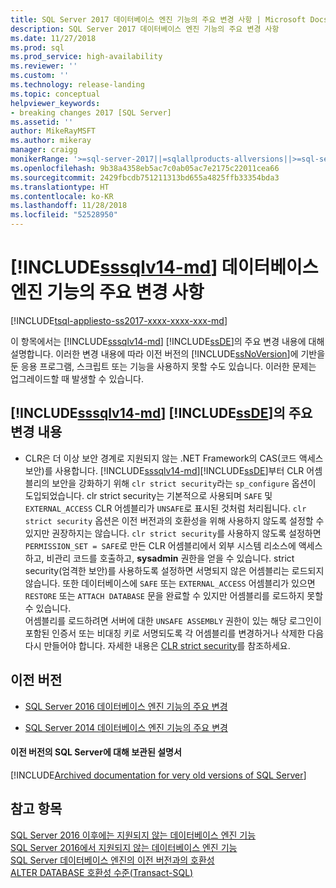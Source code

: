 ```yaml
---
title: SQL Server 2017 데이터베이스 엔진 기능의 주요 변경 사항 | Microsoft Docs
description: SQL Server 2017 데이터베이스 엔진 기능의 주요 변경 사항
ms.date: 11/27/2018
ms.prod: sql
ms.prod_service: high-availability
ms.reviewer: ''
ms.custom: ''
ms.technology: release-landing
ms.topic: conceptual
helpviewer_keywords:
- breaking changes 2017 [SQL Server]
ms.assetid: ''
author: MikeRayMSFT
ms.author: mikeray
manager: craigg
monikerRange: '>=sql-server-2017||=sqlallproducts-allversions||>=sql-server-linux-2017'
ms.openlocfilehash: 9b38a4358eb5ac7c0ab05ac7e2175c22011cea66
ms.sourcegitcommit: 2429fbcdb751211313bd655a4825ffb33354bda3
ms.translationtype: HT
ms.contentlocale: ko-KR
ms.lasthandoff: 11/28/2018
ms.locfileid: "52528950"
---
```

# <a name="breaking-changes-to-database-engine-features-in-includesssqlv14-mdincludessssqlv14-mdmd"></a>[!INCLUDE[sssqlv14-md](../includes/sssqlv14-md.md)] 데이터베이스 엔진 기능의 주요 변경 사항
[!INCLUDE[tsql-appliesto-ss2017-xxxx-xxxx-xxx-md](../includes/tsql-appliesto-ss2017-xxxx-xxxx-xxx-md.md)]


  이 항목에서는 [!INCLUDE[sssqlv14-md](../includes/sssqlv14-md.md)] [!INCLUDE[ssDE](../includes/ssde-md.md)]의 주요 변경 내용에 대해 설명합니다. 이러한 변경 내용에 따라 이전 버전의 [!INCLUDE[ssNoVersion](../includes/ssnoversion-md.md)]에 기반을 둔 응용 프로그램, 스크립트 또는 기능을 사용하지 못할 수도 있습니다. 이러한 문제는 업그레이드할 때 발생할 수 있습니다.  
  
## <a name="breaking-changes-in-includesssqlv14-mdincludessssqlv14-mdmd-includessdeincludesssde-mdmd"></a>[!INCLUDE[sssqlv14-md](../includes/sssqlv14-md.md)] [!INCLUDE[ssDE](../includes/ssde-md.md)]의 주요 변경 내용  
  
-  CLR은 더 이상 보안 경계로 지원되지 않는 .NET Framework의 CAS(코드 액세스 보안)를 사용합니다. [!INCLUDE[sssqlv14-md](../includes/sssqlv14-md.md)][!INCLUDE[ssDE](../includes/ssde-md.md)]부터 CLR 어셈블리의 보안을 강화하기 위해 `clr strict security`라는 `sp_configure` 옵션이 도입되었습니다. clr strict security는 기본적으로 사용되며 `SAFE` 및 `EXTERNAL_ACCESS` CLR 어셈블리가 `UNSAFE`로 표시된 것처럼 처리됩니다. `clr strict security` 옵션은 이전 버전과의 호환성을 위해 사용하지 않도록 설정할 수 있지만 권장하지는 않습니다. `clr strict security`를 사용하지 않도록 설정하면 `PERMISSION_SET = SAFE`로 만든 CLR 어셈블리에서 외부 시스템 리소스에 액세스하고, 비관리 코드를 호출하고, **sysadmin** 권한을 얻을 수 있습니다. strict security(엄격한 보안)를 사용하도록 설정하면 서명되지 않은 어셈블리는 로드되지 않습니다. 또한 데이터베이스에 `SAFE` 또는 `EXTERNAL_ACCESS` 어셈블리가 있으면 `RESTORE` 또는 `ATTACH DATABASE` 문을 완료할 수 있지만 어셈블리를 로드하지 못할 수 있습니다.   
  어셈블리를 로드하려면 서버에 대한 `UNSAFE ASSEMBLY` 권한이 있는 해당 로그인이 포함된 인증서 또는 비대칭 키로 서명되도록 각 어셈블리를 변경하거나 삭제한 다음 다시 만들어야 합니다. 자세한 내용은 [CLR strict security](../database-engine/configure-windows/clr-strict-security.md)를 참조하세요. 

## <a name="previous-versions"></a> 이전 버전  

- [SQL Server 2016 데이터베이스 엔진 기능의 주요 변경](../database-engine/breaking-changes-to-database-engine-features-in-sql-server-2016.md)

- [SQL Server 2014 데이터베이스 엔진 기능의 주요 변경](https://docs.microsoft.com/sql/database-engine/breaking-changes-to-database-engine-features-in-sql-server-2016?view=sql-server-2014#SQL14)

#### <a name="archived-documentation-for-very-old-versions-of-sql-server"></a>이전 버전의 SQL Server에 대해 보관된 설명서

[!INCLUDE[Archived documentation for very old versions of SQL Server](../includes/paragraph-content/previous-versions-archive-documentation-sql-server.md)]

## <a name="see-also"></a>참고 항목  
 [SQL Server 2016 이후에는 지원되지 않는 데이터베이스 엔진 기능](../database-engine/deprecated-database-engine-features-in-sql-server-2016.md)   
 [SQL Server 2016에서 지원되지 않는 데이터베이스 엔진 기능](../database-engine/discontinued-database-engine-functionality-in-sql-server-2016.md)   
 [SQL Server 데이터베이스 엔진의 이전 버전과의 호환성](../database-engine/sql-server-database-engine-backward-compatibility.md)   
 [ALTER DATABASE 호환성 수준&#40;Transact-SQL&#41;](../t-sql/statements/alter-database-transact-sql-compatibility-level.md)  
  
  
